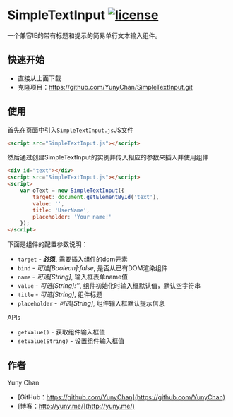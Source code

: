 # SimpleTextInput [![license](https://img.shields.io/badge/License-Apache%202.0-blue.svg)](https://github.com/YunyChan/SimpleTextInput/blob/master/LICENSE) #

一个兼容IE的带有标题和提示的简易单行文本输入组件。

## 快速开始 ##

+ 直接从上面下载
+ 克隆项目：https://github.com/YunyChan/SimpleTextInput.git

## 使用 ##

首先在页面中引入`SimpleTextInput.js`JS文件

```html
<script src="SimpleTextInput.js"></script>
```

然后通过创建SimpleTextInput的实例并传入相应的参数来插入并使用组件

```html
<div id="text"></div>
<script src="SimpleTextInput.js"></script>
<script>
    var oText = new SimpleTextInput({
        target: document.getElementById('text'),
        value: '',
        title: 'UserName',
        placeholder: 'Your name!'
    });
</script>
```

下面是组件的配置参数说明：

+ `target` - __必须__, 需要插入组件的dom元素
+ `bind` - _可选[Boolean]:false_, 是否从已有DOM渲染组件
+ `name` - _可选[String]_, 输入框表单name值
+ `value` - _可选[String]:''_, 组件初始化时输入框默认值，默认空字符串
+ `title` - _可选[String]_, 组件标题
+ `placeholder` - _可选[String]_, 组件输入框默认提示信息

APIs

* `getValue()` - 获取组件输入框值
* `setValue(String)` - 设置组件输入框值

## 作者 ##

Yuny Chan

+ [GitHub：https://github.com/YunyChan](https://github.com/YunyChan)
+ [博客：http://yuny.me/](http://yuny.me/)